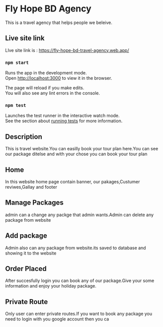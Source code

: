 # Fly Hope BD Agency

This is a travel agency that helps people we beleive.

## Live site link 

LIve site link is : https://fly-hope-bd-travel-agency.web.app/

### `npm start`

Runs the app in the development mode.\
Open [http://localhost:3000](http://localhost:3000) to view it in the browser.

The page will reload if you make edits.\
You will also see any lint errors in the console.

### `npm test`

Launches the test runner in the interactive watch mode.\
See the section about [running tests](https://facebook.github.io/create-react-app/docs/running-tests) for more information.


## Description
This is travel website.You can easilly book your tour plan here.You can see our package ditelse and with
your chose you can book your tour plan
 
## Home
 In this website home page contain banner, our pakages,Custumer reviwes,Gallay and footer

## Manage Packages
 admin can a change any packge that admin wants.Admin can delete any package from website
 ## Add package
 Admin also can any package from website.its saved to database and showing it to the website

 ## Order Placed
 After succesfully login you can book any of our package.Give your some information and enjoy your holiday package. 

## Private Route
 Only user can enter private routes.If you want to book any package you need to login with you google account
 then you ca

